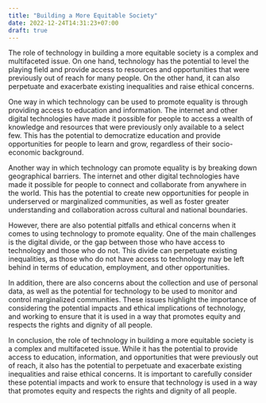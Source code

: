 ```yaml
---
title: "Building a More Equitable Society"
date: 2022-12-24T14:31:23+07:00
draft: true
---
```


The role of technology in building a more equitable society is a complex and multifaceted issue. On one hand, technology has the potential to level the playing field and provide access to resources and opportunities that were previously out of reach for many people. On the other hand, it can also perpetuate and exacerbate existing inequalities and raise ethical concerns.

One way in which technology can be used to promote equality is through providing access to education and information. The internet and other digital technologies have made it possible for people to access a wealth of knowledge and resources that were previously only available to a select few. This has the potential to democratize education and provide opportunities for people to learn and grow, regardless of their socio-economic background.

Another way in which technology can promote equality is by breaking down geographical barriers. The internet and other digital technologies have made it possible for people to connect and collaborate from anywhere in the world. This has the potential to create new opportunities for people in underserved or marginalized communities, as well as foster greater understanding and collaboration across cultural and national boundaries.

However, there are also potential pitfalls and ethical concerns when it comes to using technology to promote equality. One of the main challenges is the digital divide, or the gap between those who have access to technology and those who do not. This divide can perpetuate existing inequalities, as those who do not have access to technology may be left behind in terms of education, employment, and other opportunities.

In addition, there are also concerns about the collection and use of personal data, as well as the potential for technology to be used to monitor and control marginalized communities. These issues highlight the importance of considering the potential impacts and ethical implications of technology, and working to ensure that it is used in a way that promotes equity and respects the rights and dignity of all people.

In conclusion, the role of technology in building a more equitable society is a complex and multifaceted issue. While it has the potential to provide access to education, information, and opportunities that were previously out of reach, it also has the potential to perpetuate and exacerbate existing inequalities and raise ethical concerns. It is important to carefully consider these potential impacts and work to ensure that technology is used in a way that promotes equity and respects the rights and dignity of all people.
